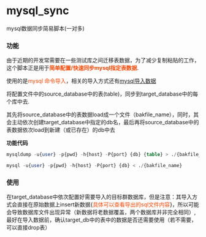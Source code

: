 # mysql_sync
mysql数据同步简易脚本(一对多)

### 功能
由于近期的开发常需要在一些测试库之间迁移表数据，为了减少复制粘贴的工作，这个脚本正是用于<span style="color:OrangeRed;">**简单配置/快速同步mysql指定表数据**</span>.   

使用的是<span style="color:OrangeRed;">mysql 命令导入</span>，相关的导入方式还有[mysql导入数据](https://www.runoob.com/mysql/mysql-database-import.html)  

将配置文件中的source_database中的表(table)，同步到target_database中的每个库中去.  

其先将source_database中的表数据load成一个文件（bakfile_name），同时，其会主动依次创建target_database中指定的db名，最后再将source_database中的表数据依次load到新建（或已存在）的db中去

**功能代码**
```sql
mysqldump -u{user} -p{pwd} -h{host} -P{port} {db} {table} > ./{bakfile_name}

mysql -u{user} -p{pwd} -h{host} -P{port} {db} < ./{bakfile_name}
```
### 使用
在target_database中依次配置好需要导入的目标群数据库，但是注意：其导入方式会直接在原始数据上insert新数据{<span style="color:OrangeRed;">具体可以查看导出的sql文件内容</span>}，所以可能会导致数据库文件出现异常（新数据将老数据覆盖，两个数据库并非完全相同）,最好在导入数据前，确认target_db中的表中的数据是否还需要使用（若不需要，可以直接drop表）

